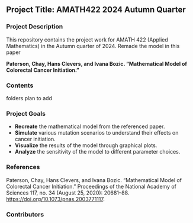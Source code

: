 ## Project Title: AMATH422 2024 Autumn Quarter

### Project Description

This repository contains the project work for AMATH 422 (Applied Mathematics) in the Autumn quarter of 2024. Remade the model in this paper

**Paterson, Chay, Hans Clevers, and Ivana Bozic. “Mathematical Model of Colorectal Cancer Initiation.”**

### Contents
folders plan to add

### Project Goals

- **Recreate** the mathematical model from the referenced paper.
- **Simulate** various mutation scenarios to understand their effects on cancer initiation.
- **Visualize** the results of the model through graphical plots.
- **Analyze** the sensitivity of the model to different parameter choices.

### References
Paterson, Chay, Hans Clevers, and Ivana Bozic. “Mathematical Model of Colorectal Cancer Initiation.” Proceedings of the National Academy of Sciences 117, no. 34 (August 25, 2020): 20681–88. https://doi.org/10.1073/pnas.2003771117.

### Contributors
